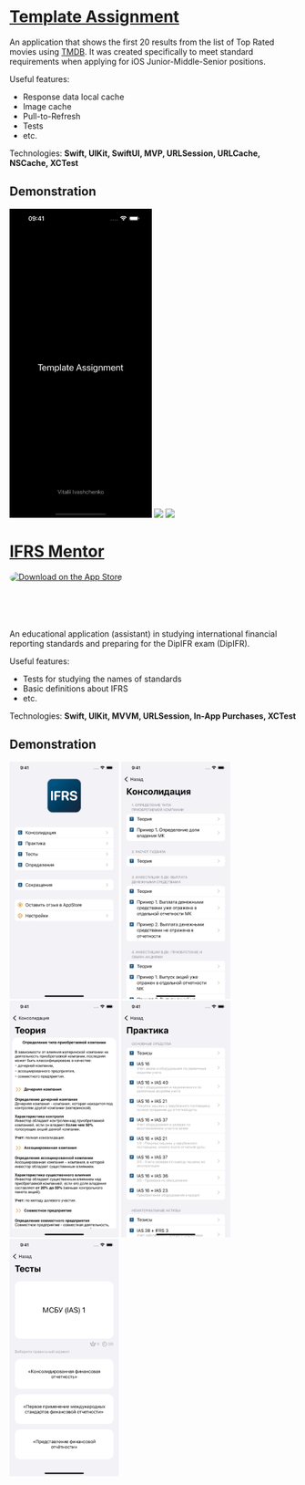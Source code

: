 # [Template Assignment](https://github.com/v-ivashchenko/template-assignment/tree/main)

An application that shows the first 20 results from the list of Top Rated movies using [TMDB](https://developer.themoviedb.org/docs). It was created specifically to meet standard requirements when applying for iOS Junior-Middle-Senior positions.

Useful features:
- Response data local cache
- Image cache
- Pull-to-Refresh
- Tests
- etc.

Technologies: 
**Swift, UIKit, SwiftUI, MVP, URLSession, URLCache, NSCache, XCTest**

## Demonstration
<p>
  <img src='https://github.com/v-ivashchenko/template-assignment/blob/main/README/img1.png' width='250'>
  <img src='https://github.com/v-ivashchenko/template-assignment/blob/main/README/img2.png' width='250'>
  <img src='https://github.com/v-ivashchenko/template-assignment/blob/main/README/img3.png' width='250'>
</p>

# [IFRS Mentor](https://apps.apple.com/ua/app/ifrs-mentor/id1611084704) 
<a href="https://apps.apple.com/us/app/ifrs-mentor/id1611084704?itsct=apps_box_badge&amp;itscg=30200" style="display: inline-block; overflow: hidden; border-radius: 13px; width: 250px; height: 83px;"><img src="https://tools.applemediaservices.com/api/badges/download-on-the-app-store/black/en-us?size=250x83&amp;releaseDate=1645401600" alt="Download on the App Store" style="border-radius: 13px; width: 250px; height: 83px;"></a>

An educational application (assistant) in studying international financial reporting standards and preparing for the DipIFR exam (DipIFR).

Useful features:
- Tests for studying the names of standards
- Basic definitions about IFRS
- etc.

Technologies: 
**Swift, UIKit, MVVM, URLSession, In-App Purchases, XCTest**

## Demonstration
<p>
  <img src="IFRS%20Mentor/6_5_1.png" width="192">
  <img src="IFRS%20Mentor/6_5_2.png" width="192">
  <img src="IFRS%20Mentor/6_5_3.png" width="192">
  <img src="IFRS%20Mentor/6_5_4.png" width="192">
  <img src="IFRS%20Mentor/6_5_6.png" width="192">
</p>

